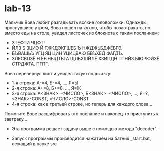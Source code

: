 # lab-13
Мальчик Вова любит разгадывать всякие головоломки. Однажды, проснувшись утром, Вова пошел на кухню, чтобы позавтракать, но вместо еды на столе, увидел листочек из блокнота с таким посланием:

- ЗТЕФТИ ЧЦФТ!
- ЙЛЗ Б ЗЦИЭ Й ГЖКДЭКГШЕБ Ъ НЖДЖЬБДФЁБГЭ.
- БЪВАШЬЪ УГЦ ЯЦ ЦЙН УЦИЦВАЮ БВЪХЕД ФАГДЪ.
- ЗЛКСВПЗЁ Н ЁЫНЫДТЫ А ЩЛБХШЙЛЁ ХЗИПДН ТПНЙЗ ЫЮРЮЙЗЁ СТРДЖТА. ПГПГ.

Вова перевернул лист и увидел такую подсказку:

- 1-я строка: А-=4, Б-=4, …, Я=Ы
- 2-я строка: А+=8, Б+=8, …, Я=Ж
- 3-я строка: А<ЗНАК>=<ЧИСЛО>, Б<ЗНАК>=<ЧИСЛО>, …, Я=?, <ЗНАК>-CONST, <ЧИСЛО>-CONST
- 4-я строка: как в третьей строке, но теперь для каждого слова…

Помогите Вове расшифровать это послание и наконец-то приступить к завтраку…

- Эта программа решает задачу выше с помощью метода "decoder".

- Запуск программы производится нажатием на батник _start.bat, лежащий в папке src
